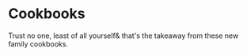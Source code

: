 # Cookbooks
Trust no one, least of all yourself&amp; that's the takeaway from these new family cookbooks.
